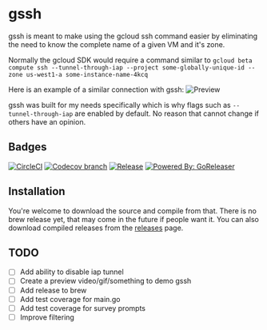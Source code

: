 # gssh

gssh is meant to make using the gcloud ssh command easier by eliminating the need to
know the complete name of a given VM and it's zone.

Normally the gcloud SDK would require a command similar to `gcloud beta compute ssh
--tunnel-through-iap --project some-globally-unique-id --zone us-west1-a some-instance-name-4kcq`

Here is an example of a similar connection with gssh:
![Preview](terminalizer/preview.gif)

gssh was built for my needs specifically which is why flags such as `--tunnel-through-iap`
are enabled by default. No reason that cannot change if others have an opinion.

## Badges

[![CircleCI](https://img.shields.io/circleci/project/github/regner/gssh.svg?style=for-the-badge)](https://circleci.com/gh/regner/gssh)
[![Codecov branch](https://img.shields.io/codecov/c/github/regner/gssh/master.svg?style=for-the-badge)](https://codecov.io/gh/regner/gssh)
[![Release](https://img.shields.io/github/release/regner/gssh.svg?style=for-the-badge)](https://github.com/regner/gssh/releases/latest)
[![Powered By: GoReleaser](https://img.shields.io/badge/powered%20by-goreleaser-green.svg?style=for-the-badge)](https://github.com/goreleaser)

## Installation

You're welcome to download the source and compile from that. There is no brew release
yet, that may come in the future if people want it. You can also download compiled
releases from the [releases](https://github.com/regner/gssh/releases/latest) page.

## TODO

* [ ] Add ability to disable iap tunnel
* [ ] Create a preview video/gif/something to demo gssh
* [ ] Add release to brew
* [ ] Add test coverage for main.go
* [ ] Add test coverage for survey prompts
* [ ] Improve filtering
